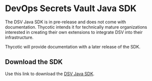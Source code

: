﻿[title]: # (DSV Java SDK)
[tags]: # (,)
[priority]: # (2500)

# DevOps Secrets Vault Java SDK

The DSV Java SDK is in pre-release and does not come with documentation. Thycotic intends it for technically mature organizations interested in creating their own extensions to integrate DSV into their infrastructure.

Thycotic will provide documentation with a later release of the SDK.

## Download the SDK

Use this link to download the [DSV Java SDK](https://dsv.thycotic.com/downloads/java-sdk/devops-secrets-vault-sdk-1.0.jar).

